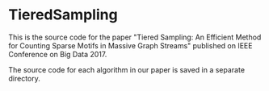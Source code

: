 # TieredSampling
This is the source code for the paper "Tiered Sampling: An Efficient Method for Counting Sparse Motifs in Massive Graph Streams"
published on IEEE Conference on Big Data 2017.

The source code for each algorithm in our paper is saved in a separate directory. 
